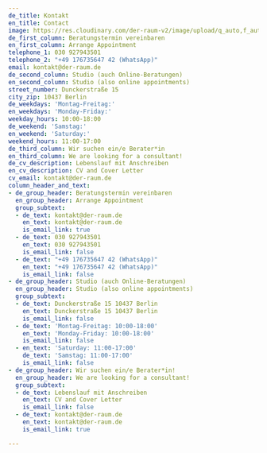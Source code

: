 ```yaml
---
de_title: Kontakt
en_title: Contact
image: https://res.cloudinary.com/der-raum-v2/image/upload/q_auto,f_auto,dpr_auto/v1614947617/DER-RAUM-Kueche-Holz-Lamellen-Kitchen_njsnwg_u2ydip.jpg
de_first_column: Beratungstermin vereinbaren
en_first_column: Arrange Appointment
telephone_1: 030 927943501
telephone_2: "+49 176735647 42 (WhatsApp)"
email: kontakt@der-raum.de
de_second_column: Studio (auch Online-Beratungen)
en_second_column: Studio (also online appointments)
street_number: Dunckerstraße 15
city_zip: 10437 Berlin
de_weekdays: 'Montag-Freitag:'
en_weekdays: 'Monday-Friday:'
weekday_hours: 10:00-18:00
de_weekend: 'Samstag:'
en_weekend: 'Saturday:'
weekend_hours: 11:00-17:00
de_third_column: Wir suchen ein/e Berater*in
en_third_column: We are looking for a consultant!
de_cv_description: Lebenslauf mit Anschreiben
en_cv_description: CV and Cover Letter
cv_email: kontakt@der-raum.de
column_header_and_text:
- de_group_header: Beratungstermin vereinbaren
  en_group_header: Arrange Appointment
  group_subtext:
  - de_text: kontakt@der-raum.de
    en_text: kontakt@der-raum.de
    is_email_link: true
  - de_text: 030 927943501
    en_text: 030 927943501
    is_email_link: false
  - de_text: "+49 176735647 42 (WhatsApp)"
    en_text: "+49 176735647 42 (WhatsApp)"
    is_email_link: false
- de_group_header: Studio (auch Online-Beratungen)
  en_group_header: Studio (also online appointments)
  group_subtext:
  - de_text: Dunckerstraße 15 10437 Berlin
    en_text: Dunckerstraße 15 10437 Berlin
    is_email_link: false
  - de_text: 'Montag-Freitag: 10:00-18:00'
    en_text: 'Monday-Friday: 10:00-18:00'
    is_email_link: false
  - en_text: 'Saturday: 11:00-17:00'
    de_text: 'Samstag: 11:00-17:00'
    is_email_link: false
- de_group_header: Wir suchen ein/e Berater*in!
  en_group_header: We are looking for a consultant!
  group_subtext:
  - de_text: Lebenslauf mit Anschreiben
    en_text: CV and Cover Letter
    is_email_link: false
  - de_text: kontakt@der-raum.de
    en_text: kontakt@der-raum.de
    is_email_link: true

---
```

